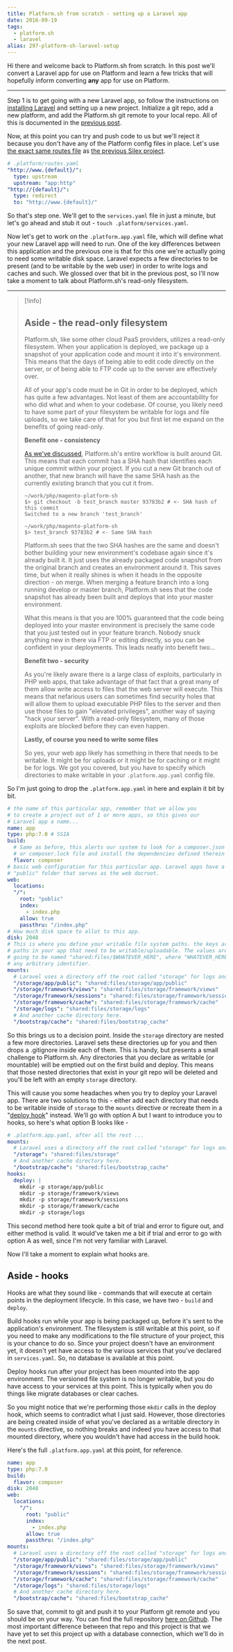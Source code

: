 ```yaml
---
title: Platform.sh from scratch - setting up a Laravel app
date: 2016-09-19
tags: 
  - platform.sh
  - laravel
alias: 297-platform-sh-laravel-setup
---
```


Hi there and welcome back to Platform.sh from scratch. In this post we'll convert a Laravel app for use on Platform and learn a few tricks that will hopefully inform converting **any** app for use on Platform.

---

Step 1 is to get going with a new Laravel app, so follow the instructions on [installing Laravel](https://laravel.com/docs/5.3/installation#installing-laravel) and setting up a new project. Initialize a git repo, add a new platform, and add the Platform.sh git remote to your local repo. All of this is documented in the [previous post](posts/platformsh-scratch-part-1-basic-setup/).

Now, at this point you can try and push code to us but we'll reject it because you don't have any of the Platform config files in place. Let's use [the exact same routes file](https://github.com/JGrubb/platformsh-silex-intro/blob/master/.platform/routes.yaml) as [the previous Silex project](https://github.com/JGrubb/platformsh-silex-intro).

```yaml
# .platform/routes.yaml
"http://www.{default}/":
  type: upstream
  upstream: "app:http"
"http://{default}/":
  type: redirect
  to: "http://www.{default}/"
```

So that's step one. We'll get to the `services.yaml` file in just a minute, but let's go ahead and stub it out - `touch .platform/services.yaml`.

Now let's get to work on the `.platform.app.yaml` file, which will define what your new Laravel app will need to run. One of the key differences between this application and the previous one is that for this one we're actually going to need some writable disk space. Laravel expects a few directories to be present (and to be writable by the web user) in order to write logs and caches and such. We glossed over that bit in the previous post, so I'll now take a moment to talk about Platform.sh's read-only filesystem.

---

> [!info]
> ## Aside - the read-only filesystem
> 
> Platform.sh, like some other cloud PaaS providers, utilizes a read-only filesystem. When your application is deployed, we package up a snapshot of your application code and mount it into it's environment. This means that the days of being able to edit code directly on the server, or of being able to FTP code up to the server are effectively over. 
> 
> All of your app's code must be in Git in order to be deployed, which has quite a few advantages. Not least of them are accountability for who did what and when to your codebase. Of course, you likely need to have some part of your filesystem be writable for logs and file uploads, so we take care of that for you but first let me expand on the benefits of going read-only.
> 
> __Benefit one - consistency__
> 
> [As we've discussed](posts/platform-scratch-part-0), Platform.sh's entire workflow is built around Git. This means that each commit has a SHA hash that identifies each unique commit within your project. If you cut a new Git branch out of another, that new branch will have the same SHA hash as the currently existing branch that you cut it from.
> 
> ~~~
> ~/work/php/magento-platform-sh
> $> git checkout -b test_branch master 93783b2 # <- SHA hash of this commit
> Switched to a new branch 'test_branch'
> 
> ~/work/php/magento-platform-sh
> $> test_branch 93783b2 # <- Same SHA hash
> ~~~
> 
> Platform.sh sees that the two SHA hashes are the same and doesn't bother building your new environment's codebase again since it's already built it. It just uses the already packaged code snapshot from the original branch and creates an environment around it. This saves time, but when it really shines is when it heads in the opposite direction - on merge. When merging a feature branch into a long running develop or master branch, Platform.sh sees that the code snapshot has already been built and deploys that into your master environment. 
> 
> What this means is that you are 100% guaranteed that the code being deployed into your master environment is precisely the same code that you just tested out in your feature branch. Nobody snuck anything new in there via FTP or editing directly, so you can be confident in your deployments. This leads neatly into benefit two...
> 
> __Benefit two - security__
> 
> As you're likely aware there is a large class of exploits, particularly in PHP web apps, that take advantage of that fact that a great many of them allow write access to files that the web server will execute. This means that nefarious users can sometimes find security holes that will allow them to upload executable PHP files to the server and then use those files to gain "elevated privileges", another way of saying "hack your server". With a read-only filesystem, many of those exploits are blocked before they can even happen.
> 
> __Lastly, of course you need to write some files__
> 
> So yes, your web app likely has something in there that needs to be writable. It might be for uploads or it might be for caching or it might be for logs. We got you covered, but you have to specify which directories to make writable in your `.platform.app.yaml` config file. 

So I'm just going to drop the `.platform.app.yaml` in here and explain it bit by bit.

~~~yaml
# the name of this particular app, remember that we allow you
# to create a project out of 1 or more apps, so this gives our
# Laravel app a name...
name: app
type: php:7.0 # SSIA
build:
  # Same as before, this alerts our system to look for a composer.json
  # or composer.lock file and install the dependencies defined therein
  flavor: composer
# basic web configuration for this particular app. Laravel apps have a
# "public" folder that serves as the web docroot.
web:
  locations:
  "/":
    root: "public"
    index:
      - index.php
    allow: true
    passthru: "/index.php"
# How much disk space to allot to this app. 
disk: 2048
# This is where you define your writable file system paths. the keys are the
# paths in your app that need to be writable/uploadable. The values are always
# going to be named "shared:files/$WHATEVER_HERE", where "WHATEVER_HERE" can be
# any arbitrary identifier.
mounts:
  # Laravel uses a directory off the root called "storage" for logs and cache.
  "/storage/app/public": "shared:files/storage/app/public"
  "/storage/framework/views": "shared:files/storage/framework/views"
  "/storage/framework/sessions": "shared:files/storage/framework/sessions"
  "/storage/framework/cache": "shared:files/storage/framework/cache"
  "/storage/logs": "shared:files/storage/logs"
  # And another cache directory here.
  "/bootstrap/cache": "shared:files/bootstrap_cache"
~~~

So this brings us to a decision point. Inside the `storage` directory are nested a few more directories. Laravel sets these directories up for you and then drops a .gitignore inside each of them. This is handy, but presents a small challenge to Platform.sh. Any directories that you declare as writable (or mountable) will be emptied out on the first build and deploy. This means that those nested directories that exist in your git repo will be deleted and you'll be left with an empty `storage` directory. 

This will cause you some headaches when you try to deploy your Laravel app. There are two solutions to this - either add each directory that needs to be writable inside of `storage` to the `mounts` directive or recreate them in a "[deploy hook](https://docs.platform.sh/user_guide/reference/platform-app-yaml.html#hooks)" instead. We'll go with option A but I want to introduce you to hooks, so here's what option B looks like -

~~~yaml
# .platform.app.yaml, after all the rest ...
mounts:
  # Laravel uses a directory off the root called "storage" for logs and cache.
  "/storage": "shared:files/storage"
  # And another cache directory here.
  "/bootstrap/cache": "shared:files/bootstrap_cache"
hooks:
  deploy: |
    mkdir -p storage/app/public
    mkdir -p storage/framework/views
    mkdir -p storage/framework/sessions
    mkdir -p storage/framework/cache
    mkdir -p storage/logs
~~~

This second method here took quite a bit of trial and error to figure out, and either method is valid. It would've taken me a bit if trial and error to go with option A as well, since I'm not very familiar with Laravel.

Now I'll take a moment to explain what hooks are.

## Aside - hooks

Hooks are what they sound like - commands that will execute at certain points in the deployment lifecycle. In this case, we have two - `build` and `deploy`.

Build hooks run while your app is being packaged up, before it's sent to the application's environment. The filesystem is still writable at this point, so if you need to make any modifications to the file structure of your project, this is your chance to do so. Since your project doesn't have an environment yet, it doesn't yet have access to the various services that you've declared in `services.yaml`. So, no database is available at this point.

Deploy hooks run after your project has been mounted into the app environment. The versioned file system is no longer writable, but you do have access to your services at this point. This is typically when you do things like migrate databases or clear caches. 

So you might notice that we're performing those `mkdir` calls in the deploy hook, which seems to contradict what I just said. However, those directories are being created inside of what you've declared as a writable directory in the `mounts` directive, so nothing breaks and indeed you have access to that mounted directory, where you wouldn't have had access in the build hook.

Here's the full `.platform.app.yaml` at this point, for reference.

~~~yaml
name: app
type: php:7.0
build:
  flavor: composer
disk: 2048
web:
  locations:
    "/":
      root: "public"
      index:
        - index.php
      allow: true
      passthru: "/index.php"
mounts:
  # Laravel uses a directory off the root called "storage" for logs and cache.
  "/storage/app/public": "shared:files/storage/app/public"
  "/storage/framework/views": "shared:files/storage/framework/views"
  "/storage/framework/sessions": "shared:files/storage/framework/sessions"
  "/storage/framework/cache": "shared:files/storage/framework/cache"
  "/storage/logs": "shared:files/storage/logs"
  # And another cache directory here.
  "/bootstrap/cache": "shared:files/bootstrap_cache"
~~~

So save that, commit to git and push it to your Platform git remote and you should be on your way. You can find the full repository [here on Github](https://github.com/JGrubb/platformsh-laravel-example). The most important difference between that repo and this project is that we have yet to set this project up with a database connection, which we'll do in the next post.